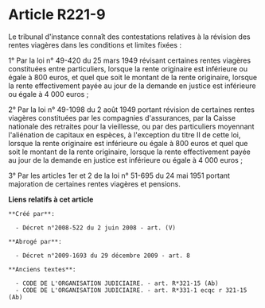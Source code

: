 # Article R221-9

Le tribunal d'instance connaît des contestations relatives à la révision des rentes viagères dans les conditions et limites
fixées :

1° Par la loi n° 49-420 du 25 mars 1949 révisant certaines rentes viagères constituées entre particuliers, lorsque la rente
originaire est inférieure ou égale à 800 euros, et quel que soit le montant de la rente originaire, lorsque la rente
effectivement payée au jour de la demande en justice est inférieure ou égale à 4 000 euros ;

2° Par la loi n° 49-1098 du 2 août 1949 portant révision de certaines rentes viagères constituées par les compagnies
d'assurances, par la Caisse nationale des retraites pour la vieillesse, ou par des particuliers moyennant l'aliénation de
capitaux en espèces, à l'exception du titre II de cette loi, lorsque la rente originaire est inférieure ou égale à 800 euros
et quel que soit le montant de la rente originaire, lorsque la rente effectivement payée au jour de la demande en justice est
inférieure ou égale à 4 000 euros ;

3° Par les articles 1er et 2 de la loi n° 51-695 du 24 mai 1951 portant majoration de certaines rentes viagères et pensions.

**Liens relatifs à cet article**

	**Créé par**:

	  - Décret n°2008-522 du 2 juin 2008 - art. (V)

	**Abrogé par**:

	  - Décret n°2009-1693 du 29 décembre 2009 - art. 8

	**Anciens textes**:

	  - CODE DE L'ORGANISATION JUDICIAIRE. - art. R*321-15 (Ab)
	  - CODE DE L'ORGANISATION JUDICIAIRE. - art. R*331-1 ecqc r 321-15 (Ab)
